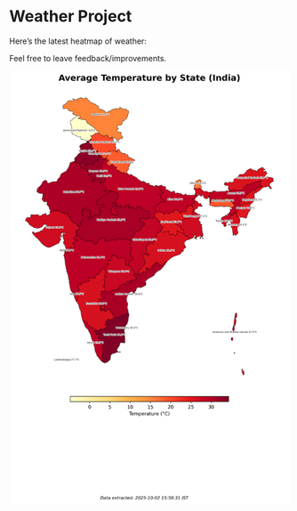 # Weather Project

Here’s the latest heatmap of weather:

Feel free to leave feedback/improvements.

![India Heatmap](docs/assets/india_heatmap.png?v=DE51F1)
